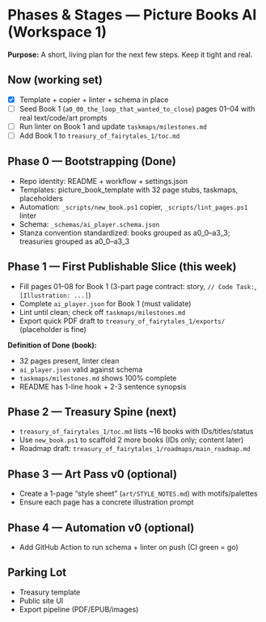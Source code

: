 # Phases & Stages — Picture Books AI (Workspace 1)

**Purpose:** A short, living plan for the next few steps. Keep it tight and real.

## Now (working set)
- [x] Template + copier + linter + schema in place
- [ ] Seed Book 1 (`a0_00_the_loop_that_wanted_to_close`) pages 01–04 with real text/code/art prompts
- [ ] Run linter on Book 1 and update `taskmaps/milestones.md`
- [ ] Add Book 1 to `treasury_of_fairytales_1/toc.md`

## Phase 0 — Bootstrapping (Done)
- Repo identity: README + workflow + settings.json
- Templates: picture_book_template with 32 page stubs, taskmaps, placeholders
- Automation: `_scripts/new_book.ps1` copier, `_scripts/lint_pages.ps1` linter
- Schema: `_schemas/ai_player.schema.json`
- Stanza convention standardized: books grouped as a0_0–a3_3; treasuries grouped as a0_0–a3_3

## Phase 1 — First Publishable Slice (this week)
- Fill pages 01–08 for Book 1 (3-part page contract: story, `// Code Task:`, `[Illustration: ...]`)
- Complete `ai_player.json` for Book 1 (must validate)
- Lint until clean; check off `taskmaps/milestones.md`
- Export quick PDF draft to `treasury_of_fairytales_1/exports/` (placeholder is fine)

**Definition of Done (book):**
- 32 pages present, linter clean
- `ai_player.json` valid against schema
- `taskmaps/milestones.md` shows 100% complete
- README has 1-line hook + 2-3 sentence synopsis

## Phase 2 — Treasury Spine (next)
- `treasury_of_fairytales_1/toc.md` lists ~16 books with IDs/titles/status
- Use `new_book.ps1` to scaffold 2 more books (IDs only; content later)
- Roadmap draft: `treasury_of_fairytales_1/roadmaps/main_roadmap.md`

## Phase 3 — Art Pass v0 (optional)
- Create a 1-page “style sheet” (`art/STYLE_NOTES.md`) with motifs/palettes
- Ensure each page has a concrete illustration prompt

## Phase 4 — Automation v0 (optional)
- Add GitHub Action to run schema + linter on push (CI green = go)

## Parking Lot
- Treasury template
- Public site UI
- Export pipeline (PDF/EPUB/images)
